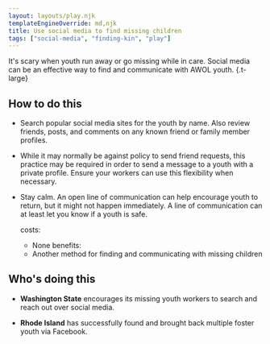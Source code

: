 ```yaml
---
layout: layouts/play.njk
templateEngineOverride: md,njk
title: Use social media to find missing children
tags: ["social-media", "finding-kin", "play"]
---
```


It's scary when youth run away or go missing while in care. Social media can be an effective way to find and communicate with AWOL youth. {.t-large}

## How to do this

* Search popular social media sites for the youth by name. Also review friends, posts, and comments on any known friend or family member profiles.

* While it may normally be against policy to send friend requests, this practice may be required in order to send a message to a youth with a private profile. Ensure your workers can use this flexibility when necessary.

* Stay calm. An open line of communication can help encourage youth to return, but it might not happen immediately. A line of communication can at least let you know if a youth is safe.

  costs:
    - None
  benefits:
    - Another method for finding and communicating with missing children

## Who's doing this

* **Washington State** encourages its missing youth workers to search and reach out over social media.

* **Rhode Island** has successfully found and brought back multiple foster youth via Facebook.
